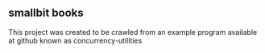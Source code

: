 smallbit books
------------------

This project was created to be crawled from an example program available at github known as concurrency-utilities
